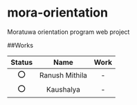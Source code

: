 # mora-orientation
Moratuwa orientation program web project 


##Works

| Status | Name | Work |
| :---:  |:---: | :---: |
|  :o:   | Ranush Mithila |   -   |
|  :o:   | Kaushalya      |   -   |